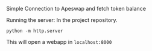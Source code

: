 Simple Connection to Apeswap and fetch token balance

Running the server: 
In the project repository.
```
python -m http.server
```
This will open a webapp in `localhost:8000`
